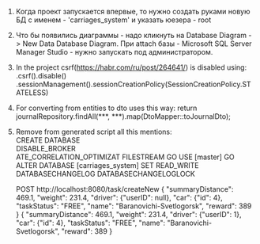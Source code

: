 1. Когда проект запускается впервые, то нужно создать  руками новую БД с именем  -  'carriages_system' и
 указать юезера - root
2. Что бы появились диаграммы - надо кликнуть на Database Diagram -> New Data Database Diagram.
При attach базы - Microsoft SQL Server Manager Studio - нужно запускать под администратором.
2. In the project csrf(https://habr.com/ru/post/264641/) is disabled using:
			.csrf().disable()
				.sessionManagement().sessionCreationPolicy(SessionCreationPolicy.STATELESS)
3. For converting from entities to dto uses this way:
        return journalRepository.findAll(***, ***).map(DtoMapper::toJournalDto);		
4. Remove from generated script all this mentions:        
    CREATE DATABASE        
    DISABLE_BROKER	
    ATE_CORRELATION_OPTIMIZAT
    FILESTREAM
    GO
    USE [master]
    GO
    ALTER DATABASE [carriages_system] SET  READ_WRITE 
    DATABASECHANGELOG
    DATABASECHANGELOGLOCK
    
    
    
    
    
    POST http://localhost:8080/task/createNew
            {
            "summaryDistance": 469.1,
            "weight": 231.4,
            "driver": {"userID": null},
            "car": {"id": 4},
            "taskStatus": "FREE",
            "name": "Baranovichi-Svetlogorsk",
            "reward": 389
            }
        {
        "summaryDistance": 469.1,
        "weight": 231.4,
        "driver": {"userID": 1},
        "car": {"id": 4},
        "taskStatus": "FREE",
        "name": "Baranovichi-Svetlogorsk",
        "reward": 389
        }